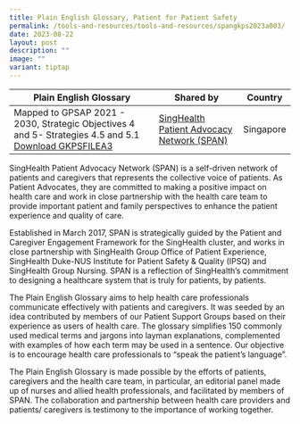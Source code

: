 ```yaml
---
title: Plain English Glossary, Patient for Patient Safety
permalink: /tools-and-resources/tools-and-resources/spangkps2023a003/
date: 2023-08-22
layout: post
description: ""
image: ""
variant: tiptap
---
```

| Plain English Glossary | Shared by | Country |
| -------- | -------- | -------- |
| Mapped to GPSAP 2021 - 2030, Strategic Objectives 4 and 5- Strategies 4.5 and 5.1 [Download GKPSFILEA3](/files/gkpsfilea3-20232208_span%20plain%20eng%20glossary.pdf) | [SingHealth Patient Advocacy Network (SPAN)](https://www.singhealthdukenus.com.sg/ipsq/singhealth-patient-advocacy-network)  | Singapore |


SingHealth Patient Advocacy Network (SPAN) is a self-driven network of patients and caregivers that represents the collective voice of patients. As Patient Advocates, they are committed to making a positive impact on health care and work in close partnership with the health care team to provide important patient and family perspectives to enhance the patient experience and quality of care.

Established in March 2017, SPAN is strategically guided by the Patient and Caregiver Engagement Framework for the SingHealth cluster, and works in close partnership with SingHealth Group Office of Patient Experience, SingHealth Duke-NUS Institute for Patient Safety & Quality (IPSQ) and SingHealth Group Nursing. SPAN is a reflection of SingHealth’s commitment to designing a healthcare system that is truly for patients, by patients.

The Plain English Glossary aims to help health care professionals communicate effectively with patients and caregivers. It was seeded by an idea contributed by members of our Patient Support Groups based on their experience as users of health care. The glossary simplifies 150 commonly used medical terms and jargons into layman explanations, complemented with examples of how each term may be used in a sentence. Our objective is to encourage health care professionals to “speak the patient’s language”. 

The Plain English Glossary is made possible by the efforts of patients, caregivers and the health care team, in particular, an editorial panel made up of nurses and allied health professionals, and facilitated by members of  SPAN. The collaboration and partnership between health care providers and patients/ caregivers is testimony to the importance of working together.